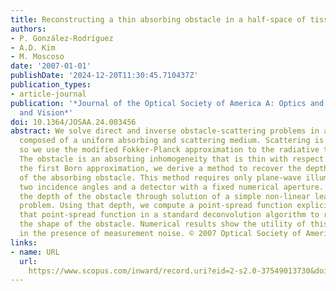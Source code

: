 ```yaml
---
title: Reconstructing a thin absorbing obstacle in a half-space of tissue
authors:
- P. González-Rodríguez
- A.D. Kim
- M. Moscoso
date: '2007-01-01'
publishDate: '2024-12-20T11:30:45.710437Z'
publication_types:
- article-journal
publication: '*Journal of the Optical Society of America A: Optics and Image Science,
  and Vision*'
doi: 10.1364/JOSAA.24.003456
abstract: We solve direct and inverse obstacle-scattering problems in a half-space
  composed of a uniform absorbing and scattering medium. Scattering is sharply forward-peaked,
  so we use the modified Fokker-Planck approximation to the radiative transport equation.
  The obstacle is an absorbing inhomogeneity that is thin with respect to depth. Using
  the first Born approximation, we derive a method to recover the depth and shape
  of the absorbing obstacle. This method requires only plane-wave illumination at
  two incidence angles and a detector with a fixed numerical aperture. First we recover
  the depth of the obstacle through solution of a simple non-linear least-squares
  problem. Using that depth, we compute a point-spread function explicitly. We use
  that point-spread function in a standard deconvolution algorithm to reconstruct
  the shape of the obstacle. Numerical results show the utility of this method even
  in the presence of measurement noise. © 2007 Optical Society of America.
links:
- name: URL
  url: 
    https://www.scopus.com/inward/record.uri?eid=2-s2.0-37549013730&doi=10.1364%2fJOSAA.24.003456&partnerID=40&md5=78c68f510ec8bdab8761e95167d31997
---
```

